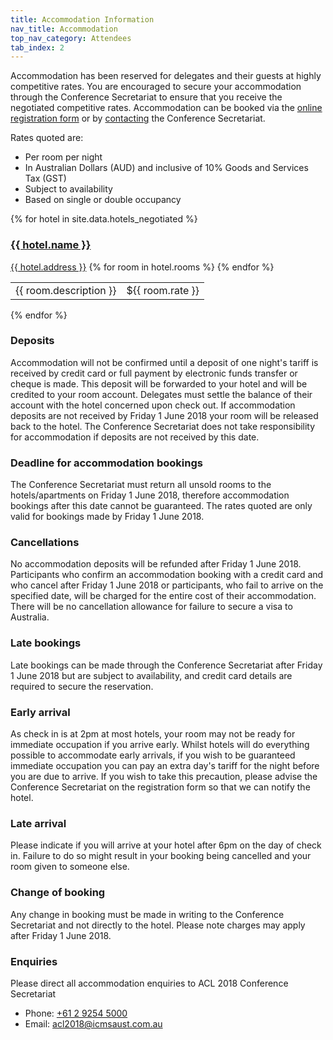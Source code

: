 ```yaml
---
title: Accommodation Information
nav_title: Accommodation
top_nav_category: Attendees
tab_index: 2
---
```


Accommodation has been reserved for delegates and their guests at highly competitive rates. You are encouraged to secure your accommodation through the Conference Secretariat to ensure that you receive the negotiated competitive rates. Accommodation can be booked via the [online registration form](https://icmsaust.eventsair.com/acl-2018/acl-accomodation-link) or by [contacting](mailto:acl2018@icmsaust.com.au) the Conference Secretariat.

Rates quoted are:

* Per room per night
* In Australian Dollars (AUD) and inclusive of 10% Goods and Services Tax (GST)
* Subject to availability
* Based on single or double occupancy

{% for hotel in site.data.hotels_negotiated %}
<section id="hotel-{{ hotel.name | slugify }}">
<a class="hotel-site-link" target="_blank" href="{{ hotel.link }}"><h3 class="hotel-name">{{ hotel.name }}</h3></a>
<a class="hotel-address" href="{{ hotel.map_link }}" target="_blank">{{ hotel.address }}</a>
<table class="hotel-rates">
{% for room in hotel.rooms %}
<tr>
	<td class="room-description">{{ room.description }}</td>
	<td class="room-rate">${{ room.rate }}</td>
</tr>
{% endfor %}
</table>
</section>
{% endfor %}



### Deposits 
Accommodation will not be confirmed until a deposit of one night's tariff is received by credit card or full payment by electronic funds transfer or cheque is made. This deposit will be forwarded to your hotel and will be credited to your room account. Delegates must settle the balance of their account with the hotel concerned upon check out. If accommodation deposits are not received by Friday 1 June 2018 your room will be released back to the hotel. The Conference Secretariat does not take responsibility for accommodation if deposits are not received by this date.

### Deadline for accommodation bookings
The Conference Secretariat must return all unsold rooms to the hotels/apartments on Friday 1 June 2018, therefore accommodation bookings after this date cannot be guaranteed. The rates quoted are only valid for bookings made by Friday 1 June 2018.

### Cancellations
No accommodation deposits will be refunded after Friday 1 June 2018. 
Participants who confirm an accommodation booking with a credit card and who cancel after Friday 1 June 2018 or participants, who fail to arrive on the specified date, will be charged for the entire cost of their accommodation. There will be no cancellation allowance for failure to secure a visa to Australia.

### Late bookings
Late bookings can be made through the Conference Secretariat after Friday 1 June 2018 but are subject to availability, and credit card details are required to secure the reservation.

### Early arrival
As check in is at 2pm at most hotels, your room may not be ready for immediate occupation if you arrive early. Whilst hotels will do everything possible to accommodate early arrivals, if you wish to be guaranteed immediate occupation you can pay an extra day's tariff for the night before you are due to arrive. If you wish to take this precaution, please advise the Conference Secretariat on the registration form so that we can notify the hotel.

### Late arrival
Please indicate if you will arrive at your hotel after 6pm on the day of check in. Failure to do so might result in your booking being cancelled and your room given to someone else.

### Change of booking
Any change in booking must be made in writing to the Conference Secretariat and not directly to the hotel. Please note charges may apply after Friday 1 June 2018.

### Enquiries

Please direct all accommodation enquiries to ACL 2018 Conference Secretariat

* Phone: [+61 2 9254 5000](tel:+61-2-9254-5000)
* Email: [acl2018@icmsaust.com.au](mailto:acl2018@icmsaust.com.au)
